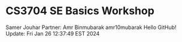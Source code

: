 # CS3704 SE Basics Workshop
Samer Jouhar
Partner: Amr Binmubarak amr10mubarak
Hello GitHub!
 Update: Fri Jan 26 12:37:49 EST 2024
